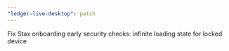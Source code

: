 ```yaml
---
"ledger-live-desktop": patch
---
```


Fix Stax onboarding early security checks: infinite loading state for locked device
